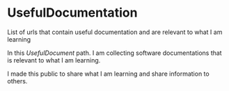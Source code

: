 # UsefulDocumentation
List of urls that contain useful documentation and are relevant to what I am learning

In this *UsefulDocument* path. I am collecting software documentations that is relevant to what I am learning. 

I made this public to share what I am learning and share information to others. 
